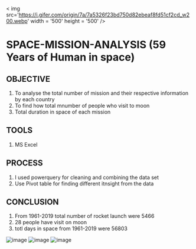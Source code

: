 < img src='https://i.gifer.com/origin/7a/7a5326f23bd750d82ebeaf8fd51cf2cd_w200.webp' width = '500' height = '500' />
# SPACE-MISSION-ANALYSIS (59 Years of Human in space)

## OBJECTIVE

1) To analyse the total number of mission and their respective information by each country
2) To find how total mnumber of people who visit to moon
3) Total duration in space of each mission

## TOOLS

1) MS Excel

## PROCESS

1) I used powerquery for cleaning and combining the data set 
2) Use Pivot table for finding different itnsight from the data
   
## CONCLUSION

1) From 1961-2019 total number of rocket launch  were 5466
2) 28 people have visit on moon
3) totl days in space from 1961-2019 were 56803

![image](https://user-images.githubusercontent.com/88331653/191181670-24cd33e5-95be-402c-ad72-7df75cc57b35.png)
![image](https://user-images.githubusercontent.com/88331653/191181901-eb65fae9-fd3a-4221-9ffa-0da27f4879ba.png)
![image](https://user-images.githubusercontent.com/88331653/191181960-bc54fca6-0f5c-4a4d-acac-08f1c8b32a29.png)

